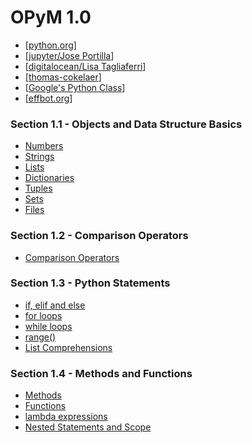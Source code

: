 OPyM 1.0
======

* [[python.org](https://docs.python.org/3/tutorial/index.html)]
* [[jupyter/Jose Portilla](http://nbviewer.jupyter.org/github/jmportilla/Complete-Python-Bootcamp/tree/master/)]
* [[digitalocean/Lisa Tagliaferri](https://www.digitalocean.com/community/users/ltagliaferri)]
* [[thomas-cokelaer](http://thomas-cokelaer.info/tutorials/python/index.html)]
* [[Google's Python Class](https://developers.google.com/edu/python/)]
* [[effbot.org](http://effbot.org/zone/librarybook-index.htm)]

### Section 1.1 - Objects and Data Structure Basics
  * [Numbers](https://github.com/ttltrk/PRG/blob/master/PY/DOC/OPYM/01_OBJ_DS/NUMBERS/NUMBERS.MD)
  * [Strings](https://github.com/ttltrk/PRG/blob/master/PY/DOC/OPYM/01_OBJ_DS/STRINGS/STRINGS.MD)
  * [Lists](https://github.com/ttltrk/PRG/blob/master/PY/DOC/OPYM/01_OBJ_DS/LISTS/LISTS.MD)
  * [Dictionaries](https://github.com/ttltrk/PRG/blob/master/PY/DOC/OPYM/01_OBJ_DS/DICT/DICTIONARIES.MD)
  * [Tuples](https://github.com/ttltrk/PRG/blob/master/PY/DOC/OPYM/01_OBJ_DS/TUPLES/TUPLES.MD)
  * [Sets](https://github.com/ttltrk/PRG/blob/master/PY/DOC/OPYM/01_OBJ_DS/SETS/SETS.MD)
  * [Files](https://github.com/ttltrk/PRG/blob/master/PY/DOC/OPYM/01_OBJ_DS/FILES/FILES.MD)
  
### Section 1.2 - Comparison Operators
  * [Comparison Operators](https://github.com/ttltrk/PRG/blob/master/PY/DOC/OPYM/02_COM_OP/COMP_OP.MD)
  
### Section 1.3 - Python Statements
  * [if, elif and else](https://github.com/ttltrk/PRG/blob/master/PY/DOC/OPYM/03_PY_ST/IF/IF_ELIF_ELSE.MD)
  * [for loops](https://github.com/ttltrk/PRG/blob/master/PY/DOC/OPYM/03_PY_ST/FOR/FOR.MD)
  * [while loops](https://github.com/ttltrk/PRG/blob/master/PY/DOC/OPYM/03_PY_ST/WHILE/WHILE.MD)
  * [range()]()
  * [List Comprehensions]()
  
### Section 1.4 - Methods and Functions
  * [Methods]()
  * [Functions]()
  * [lambda expressions]()
  * [Nested Statements and Scope]()





